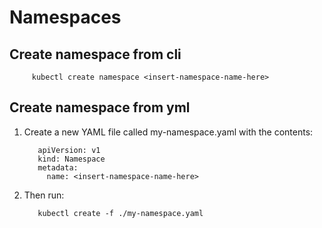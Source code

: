 # Namespaces

## Create namespace from cli

         kubectl create namespace <insert-namespace-name-here>

## Create namespace from yml

1. Create a new YAML file called my-namespace.yaml with the contents:

          apiVersion: v1
          kind: Namespace
          metadata:
            name: <insert-namespace-name-here>
            
2. Then run:

          kubectl create -f ./my-namespace.yaml            
